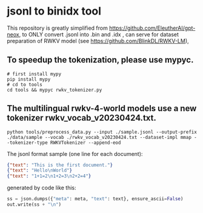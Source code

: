 # jsonl to binidx tool

This repository is greatly simplified from https://github.com/EleutherAI/gpt-neox, to ONLY convert .jsonl into .bin and .idx , can serve for dataset preparation of RWKV model (see https://github.com/BlinkDL/RWKV-LM), 
## To speedup  the tokenization, please use mypyc.

```
# first install mypy
pip install mypy
# cd to tools
cd tools && mypyc rwkv_tokenizer.py
```

## The multilingual rwkv-4-world models use a new tokenizer rwkv_vocab_v20230424.txt.
```
python tools/preprocess_data.py --input ./sample.jsonl --output-prefix ./data/sample --vocab ./rwkv_vocab_v20230424.txt --dataset-impl mmap --tokenizer-type RWKVTokenizer --append-eod
```

The jsonl format sample (one line for each document):
```json
{"text": "This is the first document."}
{"text": "Hello\nWorld"}
{"text": "1+1=2\n1+2=3\n2+2=4"}
```
generated by code like this:
```python
ss = json.dumps({"meta": meta, "text": text}, ensure_ascii=False)
out.write(ss + "\n")
```


